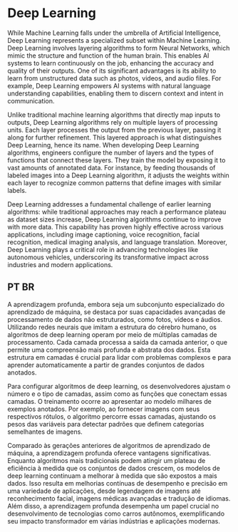 # Deep Learning

While Machine Learning falls under the umbrella of Artificial Intelligence, Deep Learning represents a specialized subset within Machine Learning. Deep Learning involves layering algorithms to form Neural Networks, which mimic the structure and function of the human brain. This enables AI systems to learn continuously on the job, enhancing the accuracy and quality of their outputs. One of its significant advantages is its ability to learn from unstructured data such as photos, videos, and audio files. For example, Deep Learning empowers AI systems with natural language understanding capabilities, enabling them to discern context and intent in communication.

Unlike traditional machine learning algorithms that directly map inputs to outputs, Deep Learning algorithms rely on multiple layers of processing units. Each layer processes the output from the previous layer, passing it along for further refinement. This layered approach is what distinguishes Deep Learning, hence its name. When developing Deep Learning algorithms, engineers configure the number of layers and the types of functions that connect these layers. They train the model by exposing it to vast amounts of annotated data. For instance, by feeding thousands of labeled images into a Deep Learning algorithm, it adjusts the weights within each layer to recognize common patterns that define images with similar labels.

Deep Learning addresses a fundamental challenge of earlier learning algorithms: while traditional approaches may reach a performance plateau as dataset sizes increase, Deep Learning algorithms continue to improve with more data. This capability has proven highly effective across various applications, including image captioning, voice recognition, facial recognition, medical imaging analysis, and language translation. Moreover, Deep Learning plays a critical role in advancing technologies like autonomous vehicles, underscoring its transformative impact across industries and modern applications.




## PT BR
A aprendizagem profunda, embora seja um subconjunto especializado do aprendizado de máquina, se destaca por suas capacidades avançadas de processamento de dados não estruturados, como fotos, vídeos e áudios. Utilizando redes neurais que imitam a estrutura do cérebro humano, os algoritmos de deep learning operam por meio de múltiplas camadas de processamento. Cada camada processa a saída da camada anterior, o que permite uma compreensão mais profunda e abstrata dos dados. Esta estrutura em camadas é crucial para lidar com problemas complexos e para aprender automaticamente a partir de grandes conjuntos de dados anotados.

Para configurar algoritmos de deep learning, os desenvolvedores ajustam o número e o tipo de camadas, assim como as funções que conectam essas camadas. O treinamento ocorre ao apresentar ao modelo milhares de exemplos anotados. Por exemplo, ao fornecer imagens com seus respectivos rótulos, o algoritmo percorre essas camadas, ajustando os pesos das variáveis para detectar padrões que definem categorias semelhantes de imagens.

Comparado às gerações anteriores de algoritmos de aprendizado de máquina, a aprendizagem profunda oferece vantagens significativas. Enquanto algoritmos mais tradicionais podem atingir um plateau de eficiência à medida que os conjuntos de dados crescem, os modelos de deep learning continuam a melhorar à medida que são expostos a mais dados. Isso resulta em melhorias contínuas de desempenho e precisão em uma variedade de aplicações, desde legendagem de imagens até reconhecimento facial, imagens médicas avançadas e tradução de idiomas. Além disso, a aprendizagem profunda desempenha um papel crucial no desenvolvimento de tecnologias como carros autônomos, exemplificando seu impacto transformador em várias indústrias e aplicações modernas.

